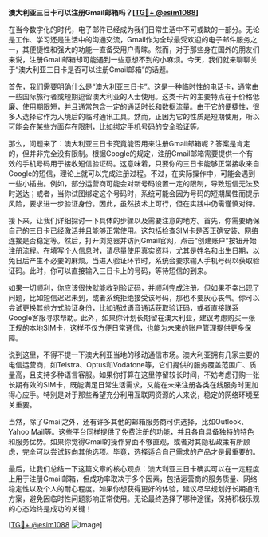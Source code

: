 **澳大利亚三日卡可以注册Gmail邮箱吗？[[TG💪+ @esim1088](https://t.me/s/esim1088)]**

在当今数字化的时代，电子邮件已经成为我们日常生活中不可或缺的一部分。无论是工作、学习还是生活中的沟通交流，Gmail作为全球最受欢迎的电子邮件服务之一，其便捷性和强大的功能一直备受用户青睐。然而，对于那些身在国外的朋友们来说，注册Gmail邮箱却可能遇到一些意想不到的小麻烦。今天，我们就来聊聊关于“澳大利亚三日卡是否可以注册Gmail邮箱”的话题。

首先，我们需要明确什么是“澳大利亚三日卡”。这是一种临时性的电话卡，通常由一些国际旅行者或短期逗留澳大利亚的人士使用。这类卡片的主要特点在于价格低廉、使用期限短，并且通常包含一定的通话时长和数据流量。由于它的便捷性，很多人选择它作为入境后的临时通讯工具。然而，正因为它的性质是短期使用，所以可能会在某些方面存在限制，比如绑定手机号码的安全验证等。

那么，问题来了：澳大利亚三日卡究竟能否用来注册Gmail邮箱呢？答案是肯定的，但并非完全没有限制。根据Google的规定，注册Gmail邮箱需要提供一个有效的手机号码用于接收短信验证码。这意味着，只要你的三日卡能够正常接收来自Google的短信，理论上就可以完成注册过程。不过，在实际操作中，可能会遇到一些小插曲。例如，部分运营商可能会对新号码设置一定的限制，导致短信无法及时送达；或者，当你试图绑定这个号码时，系统可能会因为号码的短期属性而提示风险，要求进一步验证身份。因此，虽然技术上可行，但在实践中仍需谨慎对待。

接下来，让我们详细探讨一下具体的步骤以及需要注意的地方。首先，你需要确保自己的三日卡已经激活并且能够正常使用。这包括检查SIM卡是否正确安装、网络连接是否稳定等。然后，打开浏览器并访问Gmail官网，点击“创建账户”按钮开始注册流程。在填写个人信息时，请尽量使用真实资料，尤其是姓名和出生日期，以免日后产生不必要的麻烦。当进入验证环节时，系统会要求输入手机号码以获取验证码。此时，你可以直接输入三日卡上的号码，等待短信的到来。

如果一切顺利，你应该很快就能收到验证码，并顺利完成注册。但如果不幸出现了问题，比如短信迟迟未到，或者系统拒绝接受该号码，那也不要灰心丧气。你可以尝试更换其他方式验证身份，比如通过语音通话获取验证码，或者直接联系Google客服寻求帮助。此外，如果你计划长期留在澳大利亚，建议考虑购买一张正规的本地SIM卡，这样不仅方便日常通信，也能为未来的账户管理提供更多保障。

说到这里，不得不提一下澳大利亚当地的移动通信市场。澳大利亚拥有几家主要的电信运营商，如Telstra、Optus和Vodafone等，它们提供的服务覆盖范围广、质量高，且支持多种语言客服。如果你打算在这里停留较长时间，不妨考虑订购一张长期有效的SIM卡，既能满足日常生活需求，又能在未来注册各类在线服务时更加得心应手。特别是对于那些希望充分利用互联网资源的人来说，稳定的网络环境至关重要。

当然，除了Gmail之外，还有许多其他的邮箱服务商可供选择，比如Outlook、Yahoo Mail等。这些平台同样提供了免费注册的功能，并且各自具备独特的特色和服务优势。如果你觉得Gmail的操作界面不够直观，或者对其隐私政策有所顾虑，完全可以尝试转向其他选项。毕竟，选择适合自己需求的产品才是最重要的。

最后，让我们总结一下这篇文章的核心观点：澳大利亚三日卡确实可以在一定程度上用于注册Gmail邮箱，但成功率取决于多个因素，包括运营商的服务质量、网络稳定性以及个人的耐心程度。如果你想获得更好的体验，建议尽早规划好长期通讯方案，避免因临时性问题影响正常使用。无论最终选择了哪种途径，保持积极乐观的心态始终是成功的关键！

[[TG💪+ @esim1088](https://t.me/s/esim1088) ![Image](https://i.postimg.cc/4NQfJmqS/Snipaste-2025-05-13-00-14-12.png)]
